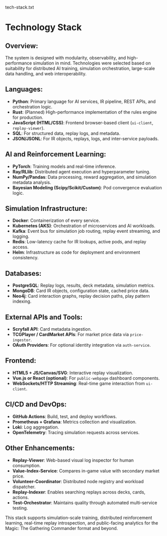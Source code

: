 tech-stack.txt

Technology Stack
================

Overview:
---------
The system is designed with modularity, observability, and high-performance simulation in mind. Technologies were selected based on suitability for distributed AI training, simulation orchestration, large-scale data handling, and web interoperability.

Languages:
----------
- **Python**: Primary language for AI services, IR pipeline, REST APIs, and orchestration logic.
- **Rust**: (Planned) High-performance implementation of the rules engine for production.
- **JavaScript (HTML/CSS)**: Frontend browser-based client (`ui-client`, `replay-viewer`).
- **SQL**: For structured data, replay logs, and metadata.
- **JSON/JSONL**: For IR objects, replays, logs, and inter-service payloads.

AI and Reinforcement Learning:
------------------------------
- **PyTorch**: Training models and real-time inference.
- **Ray/RLlib**: Distributed agent execution and hyperparameter tuning.
- **NumPy/Pandas**: Data processing, reward aggregation, and simulation metadata analysis.
- **Bayesian Modeling (Scipy/Scikit/Custom)**: Pod convergence evaluation logic.

Simulation Infrastructure:
--------------------------
- **Docker**: Containerization of every service.
- **Kubernetes (AKS)**: Orchestration of microservices and AI workloads.
- **Kafka**: Event bus for simulation job routing, replay event streaming, and logging.
- **Redis**: Low-latency cache for IR lookups, active pods, and replay access.
- **Helm**: Infrastructure as code for deployment and environment consistency.

Databases:
----------
- **PostgreSQL**: Replay logs, results, deck metadata, simulation metrics.
- **MongoDB**: Card IR objects, configuration state, cached price data.
- **Neo4j**: Card interaction graphs, replay decision paths, play pattern indexing.

External APIs and Tools:
------------------------
- **Scryfall API**: Card metadata ingestion.
- **TCGPlayer / CardMarket APIs**: For market price data via `price-ingestor`.
- **OAuth Providers**: For optional identity integration via `auth-service`.

Frontend:
---------
- **HTML5 + JS/Canvas/SVG**: Interactive replay visualization.
- **Vue.js or React (optional)**: For `public-webpage` dashboard components.
- **WebSockets/HTTP Streaming**: Real-time game interaction from `ui-client`.

CI/CD and DevOps:
-----------------
- **GitHub Actions**: Build, test, and deploy workflows.
- **Prometheus + Grafana**: Metrics collection and visualization.
- **Loki**: Log aggregation.
- **OpenTelemetry**: Tracing simulation requests across services.

Other Enhancements:
-------------------
- **Replay-Viewer**: Web-based visual log inspector for human consumption.
- **Value-Index-Service**: Compares in-game value with secondary market price.
- **Volunteer-Coordinator**: Distributed node registry and workload dispatcher.
- **Replay-Indexer**: Enables searching replays across decks, cards, actions.
- **Test-Orchestrator**: Maintains quality through automated multi-service testing.

This stack supports simulation-scale training, distributed reinforcement learning, real-time replay introspection, and public-facing analytics for the Magic: The Gathering Commander format and beyond.
